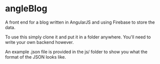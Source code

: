 angleBlog
======

A front end for a blog written in AngularJS and using Firebase to store the data.

To use this simply clone it and put it in a folder anywhere. You'll need to write your own backend however. 

An example .json file is provided in the js/ folder to show you what the format of the JSON looks like.
